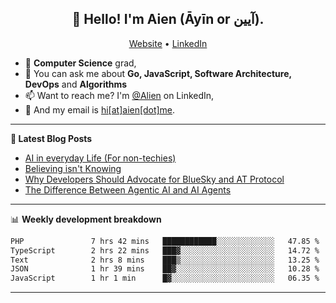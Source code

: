 <h2 align="center">👋 Hello! I'm Aien (Āyīn or آیین).</h2>
<p align="center">
  <a href="https://www.aien.me">Website</a> •
  <a href="https://www.linkedin.com/in/aiensaidi/">LinkedIn</a>
</p>


- 🌱 **Computer Science** grad,
- 💬 You can ask me about **Go, JavaScript, Software Architecture, DevOps** and **Algorithms**
- 📫 Want to reach me? I'm [@Alien](https://www.linkedin.com/in/aiensaidi/) on LinkedIn,
- 📧 And my email is [hi[at]aien[dot]me](mailto:hi@aien.me).

-------

**📝 Latest Blog Posts**

<!-- BLOG-POST-LIST:START -->
- [AI in everyday Life (For non-techies)](https://aien.me/ai-in-everyday-life-for-non-techies/)
- [Believing isn't Knowing](https://aien.me/believing-isnt-knowing/)
- [Why Developers Should Advocate for BlueSky and AT Protocol](https://aien.me/why-developers-should-advocate-for-bluesky-and-at-protocol/)
- [The Difference Between Agentic AI and AI Agents](https://aien.me/the-difference-between-agentic-ai-and-ai-agents/)
<!-- BLOG-POST-LIST:END -->

-------

📊 **Weekly development breakdown**
<!--START_SECTION:waka-->

```txt
PHP               7 hrs 42 mins   ████████████░░░░░░░░░░░░░   47.85 %
TypeScript        2 hrs 22 mins   ███▓░░░░░░░░░░░░░░░░░░░░░   14.72 %
Text              2 hrs 8 mins    ███▒░░░░░░░░░░░░░░░░░░░░░   13.25 %
JSON              1 hr 39 mins    ██▓░░░░░░░░░░░░░░░░░░░░░░   10.28 %
JavaScript        1 hr 1 min      █▓░░░░░░░░░░░░░░░░░░░░░░░   06.35 %
```

<!--END_SECTION:waka-->

-------
